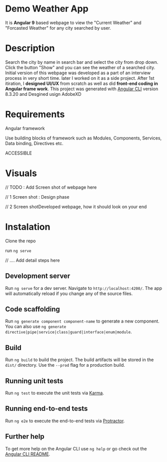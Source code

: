 # Demo Weather App

It is **Angular 9** based webpage to view the "Current Weather" and "Forcasted Weather" for any city searched by user.

# Description
Search the city by name in search bar and select the city from drop down.
Click the button "Show" and you can see the weather of a searched city.
Initial version of this webpage was developed as a part of an interview process in very short time. later I worked on it as a side project.
After 1st itiration, I **designed UI/UX** from scratch as well as did **front-end coding in Angular frame work**.
This project was generated with [Angular CLI](https://github.com/angular/angular-cli) version 8.3.20 and Desgined usign AdobeXD

# Requirements

Angular framework

Use building blocks of framework such as Modules, Components, Services, Data binding, Directives etc.

ACCESSIBLE

# Visuals 

// TODO : Add Screen shot of webpage here

// 1 Screen shot : Design phase

// 2 Screen shotDeveloped webpage, how it should look on your end

# Instalation 

Clone the repo

run `ng serve`

// .... Add detail steps here

## Development server

Run `ng serve` for a dev server. Navigate to `http://localhost:4200/`. The app will automatically reload if you change any of the source files.

## Code scaffolding

Run `ng generate component component-name` to generate a new component. You can also use `ng generate directive|pipe|service|class|guard|interface|enum|module`.

## Build

Run `ng build` to build the project. The build artifacts will be stored in the `dist/` directory. Use the `--prod` flag for a production build.

## Running unit tests

Run `ng test` to execute the unit tests via [Karma](https://karma-runner.github.io).

## Running end-to-end tests

Run `ng e2e` to execute the end-to-end tests via [Protractor](http://www.protractortest.org/).

## Further help

To get more help on the Angular CLI use `ng help` or go check out the [Angular CLI README](https://github.com/angular/angular-cli/blob/master/README.md).
